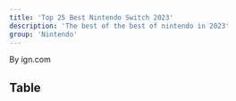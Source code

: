 ```yaml
---
title: 'Top 25 Best Nintendo Switch 2023'
description: 'The best of the best of nintendo in 2023'
group: 'Nintendo'
---
```


By ign.com

## Table

<Table url="nintendo-switch-2023.csv" />